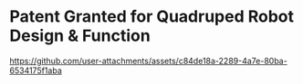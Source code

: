 # Patent Granted for Quadruped Robot Design & Function

https://github.com/user-attachments/assets/c84de18a-2289-4a7e-80ba-6534175f1aba


